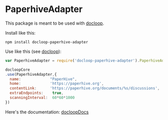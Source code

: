 # PaperhiveAdapter

This package is meant to be used with [docloop](https://github.com/docloop/core).

Install like this:

    npm install docloop-paperhive-adapter


Use like this (see [docloop](https://github.com/docloop/core)):

```javascript
var PaperhiveAdapter = require('docloop-paperhive-adapter').PaperhiveAdapter 

docloopCore
.use(PaperhiveAdapter,{
  name:             "PaperHive",
  home:             'https://paperhive.org',
  contentLink:      'https://paperhive.org/documents/%s/discussions',
  extraEndpoints:    true,
  scanningInterval:  60*60*1000
})
```

Here's the documentation: [docloopDocs](https://docloop.net/docs)